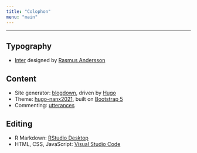 ```yaml
---
title: "Colophon"
menu: "main"
---
```


<hr>

## Typography

- [Inter](https://github.com/rsms/inter/) designed by [Rasmus Andersson](https://rsms.me/)

## Content

- Site generator: [blogdown](https://github.com/rstudio/blogdown), driven by [Hugo](https://gohugo.io/)
- Theme: [hugo-nanx2021](https://github.com/nanxstats/hugo-nanx2021), built on [Bootstrap 5](https://getbootstrap.com/)
- Commenting: [utterances](https://utteranc.es/)

## Editing

- R Markdown: [RStudio Desktop](https://www.rstudio.com/products/rstudio/)
- HTML, CSS, JavaScript: [Visual Studio Code](https://code.visualstudio.com/)
